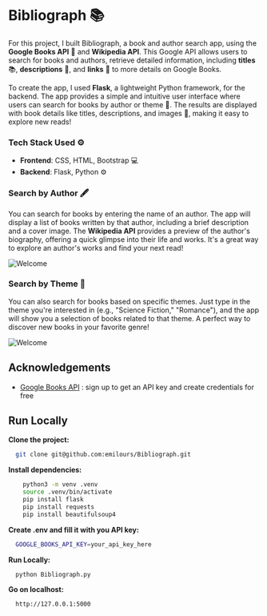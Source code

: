 
# Bibliograph 📚

For this project, I built Bibliograph, a book and author search app, using the **Google Books API** 📖 and **Wikipedia API**. This Google API allows users to search for books and authors, retrieve detailed information, including **titles** 📚, **descriptions** 📝, and **links** 🔗 to more details on Google Books.

To create the app, I used **Flask**, a lightweight Python framework, for the backend. The app provides a simple and intuitive user interface where users can search for books by author or theme 📖. The results are displayed with book details like titles, descriptions, and images 📸, making it easy to explore new reads!

### **Tech Stack Used** ⚙️

- **Frontend**: CSS, HTML, Bootstrap 💻  
- **Backend**: Flask, Python ⚙️

###  **Search by Author** 🖋️
You can search for books by entering the name of an author. The app will display a list of books written by that author, including a brief description and a cover image. The **Wikipedia API** provides a preview of the author's biography, offering a quick glimpse into their life and works. It's a great way to explore an author's works and find your next read!

![Welcome](assets/searchByAuthor.gif)

###  **Search by Theme** 🔮
You can also search for books based on specific themes. Just type in the theme you're interested in (e.g., "Science Fiction," "Romance"), and the app will show you a selection of books related to that theme. A perfect way to discover new books in your favorite genre!

![Welcome](assets/searchByTheme.gif)

## Acknowledgements

 - [Google Books API](https://developers.google.com/books/docs/v1/getting_started?hl=fr) : sign up to get an API key and create credentials for free

## Run Locally

**Clone the project:**

```bash
  git clone git@github.com:emilours/Bibliograph.git
```

**Install dependencies:**

```bash
    python3 -m venv .venv
    source .venv/bin/activate
    pip install flask
    pip install requests
    pip install beautifulsoup4
```

**Create .env and fill it with you API key:**

```bash
  GOOGLE_BOOKS_API_KEY=your_api_key_here
```

**Run Locally:**

```bash
  python Bibliograph.py
```

**Go on localhost:**

```bash
  http://127.0.0.1:5000
```


